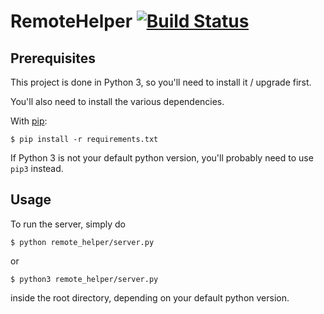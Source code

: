 # RemoteHelper [![Build Status](https://travis-ci.org/RemoteHelper/server.svg)](https://travis-ci.org/RemoteHelper/server)

## Prerequisites

This project is done in Python 3, so you'll need to install it / upgrade first.

You'll also need to install the various dependencies.

With [pip](https://github.com/pypa/pip):

```
$ pip install -r requirements.txt
```

If Python 3 is not your default python version, you'll probably need to use `pip3` instead.

## Usage

To run the server, simply do

```
$ python remote_helper/server.py
```

or

```
$ python3 remote_helper/server.py
```

inside the root directory, depending on your default python version.



